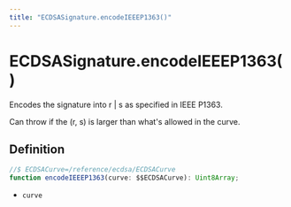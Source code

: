 ```yaml
---
title: "ECDSASignature.encodeIEEEP1363()"
---
```


# ECDSASignature.encodeIEEEP1363()

Encodes the signature into r | s as specified in IEEE P1363.

Can throw if the (r, s) is larger than what's allowed in the curve.

## Definition

```ts
//$ ECDSACurve=/reference/ecdsa/ECDSACurve
function encodeIEEEP1363(curve: $$ECDSACurve): Uint8Array;
```

- `curve`
